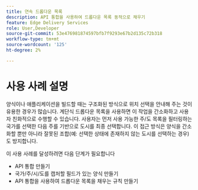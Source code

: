 ```yaml
---
title: 연속 드롭다운 목록
description: API 통합을 사용하여 드롭다운 목록 동적으로 채우기
feature: Edge Delivery Services
role: User,Developer
source-git-commit: 53e476981874597bfb7f9293e67b2d135c72b318
workflow-type: tm+mt
source-wordcount: '125'
ht-degree: 2%

---
```


# 사용 사례 설명

양식이나 애플리케이션을 빌드할 때는 구조화된 방식으로 위치 선택을 안내해 주는 것이 유용한 경우가 많습니다. 계단식 드롭다운 목록을 사용하면 이 작업을 간소화하고 사용자 친화적으로 수행할 수 있습니다. 사용자는 먼저 사용 가능한 주/도 목록을 필터링하는 국가를 선택한 다음 주를 기반으로 도시를 최종 선택합니다. 이 접근 방식은 양식을 간소화할 뿐만 아니라 잘못된 조합(예: 선택한 상태에 존재하지 않는 도시를 선택하는 경우)도 방지합니다.

이 사용 사례를 달성하려면 다음 단계가 필요합니다

- API 통합 만들기
- 국가/주/시/도를 캡처할 필드가 있는 양식 만들기
- API 통합을 사용하여 드롭다운 목록을 채우는 규칙 만들기